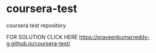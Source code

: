 # coursera-test
coursera test repository

FOR SOLUTION CLICK HERE
https://praveenkumarreddy-g.github.io/coursera-test/
